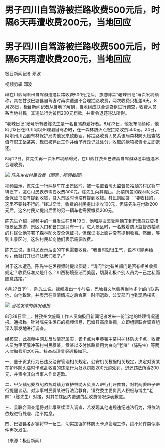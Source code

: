 # 男子四川自驾游被拦路收费500元后，时隔6天再遭收费200元，当地回应

# 男子四川自驾游被拦路收费500元后，时隔6天再遭收费200元，当地回应

极目新闻记者 邓波

视频剪辑 邓波

继在川西阿坝州自驾游遭遇拦路收费500元之后，旅游博主“老辣日记”再次发视频称，其在甘孜巴塘县自驾游时再次遭遇不合理拦路收费，两次收费只相差6天。8月28日，极目新闻记者从当地了解到，当地组成联合调查组进行调查，收费人员系当地村民，其违法行为被罚200元罚款，并责令退还违法所得。

“老辣日记”账号所有者陈先生是一名自驾游爱好者。8月23日，他发布视频称，他8月13日在四川阿坝州理县自驾游时，在一森林防火点被拦路收费500元。24日，阿坝州川西国有林保护局向他发来致歉函，称拦路收费人员系该局森林防火检查站值守职工岳某某，现已被停止工作并给予行政记过处分，收取的款项被责令立即退还。

8月27日，陈先生再一次发布视频曝光，在川西甘孜州巴塘县自驾游路途中遭遇不合理收费。

![](https://inews.gtimg.com/om_bt/O7h4G8Qo7mYd8MjtmZkxrPx0Vwlh536p1dJCXR1vcbP4IAA/1000)
_陈先生被村民收费（图源：视频截图）_

视频显示，陈先生一行两辆车在出景区时，被一名戴着防火监督员袖章的村民将车辆拦下，这名村民表示需要收费300元。陈先生向其提出，此前所签的森林防火安全保证书没有提到收钱，进入景区时也没有提到收钱。村民则回答：“要收钱的，这里不要钱不行的。”经过交涉，收费的村民提出少收100元，但陈先生在付款200元后，这名村民又提出后面的另一辆车也需要缴费200元。

陈先生介绍，视频中的一幕发生在8月19日，他和朋友驾驶两辆车到巴塘县亚莫措根景区旅游，景区入口和出口是只有一个。进入景区时，一名戴着防火监督员袖章的村民让他签署了森林防火安全保证书，但保证书上面并没有提到收费。然而，等到出景区时，这名村民却向他们表示需要收费。

陈先生说，当村民表示后面的车也需要收费，“我当时就很生气，说不可能再给你，他就打开栏杆让我们走了。”

对于这次遭遇，陈先生在发视频时提出质疑：“请问当地有关部门是否有相关收费规定？收费标准又是什么？川西秘境圣洁而美丽，切莫让极个别人员为一己之私而随意践踏。”

8月27日下午，陈先生说，视频发出一小时后，巴塘县文旅局等当地多个部门联系他，向他致歉，并表示在查清情况之后会第一时间退款，公安部门也到现场核实。

![](https://inews.gtimg.com/om_bt/OXwexcFcyfkaeTPb__6hHuyFcWNA8NUFKqc_cKWjubYL0AA/1000)
_当地发来的情况通报_

8月28日早上，甘孜州文旅局工作人员向极目新闻记者发来一份当地的处理情况通报。通报称，针对陈先生发布的视频信息，巴塘县高度重视，立即组建联合调查组深入事发地进行调查。

经核查，此视频中网友反映情况属实，该卡点为甲英镇冲茶村护林防火卡点，收费人员为甲英镇冲茶村村民贡某，贡某以支付修路费用为由向“老辣”（陈先生）等两人收取费用200元。核查处理情况通报如下。

一、鉴于贡某行为已违反治安管理相关规定，公安机关根据相关规定，决定对贡某在护林防火临时卡点乱收费的违法行为处以罚款200元的处罚，退还违法所得200元，并责令其向当事人作出道歉。

二、甲英镇纪委依纪依规对镇分管护林防火负责人进行批评教育，对村两委班子进行提醒谈话，对涉事村民贡某进行法治教育。镇党委主要负责人积极与博主“老辣”（陈先生）对接，对其在辖区内遭遇的乱收费情况深表歉意。

三、县联合调查组将对此事继续深入调查，若发现其他违规违纪违法行为，将依法依规进行处理、绝不姑息。

四、巴塘县各乡镇将举一反三，切实加强护林防火卡点管理工作，绝不允许类似事件再次发生。

（来源：极目新闻）


